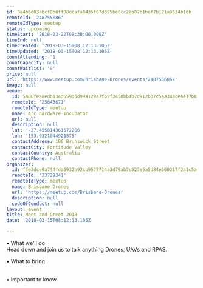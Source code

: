 ```yaml
---
id: 8a4b6d03abcf8b0ff98dcafa0435f67d395be6cc2ab87b1bef7b121a9634b1db
remoteId: '248755686'
remoteIdType: meetup
status: upcoming
timeStart: '2018-03-22T08:30:00.000Z'
timeEnd: null
timeCreated: '2018-03-15T08:12:13.105Z'
timeUpdated: '2018-03-15T08:12:13.105Z'
countAttending: '1'
countCapacity: null
countWaitlist: '0'
price: null
url: 'https://www.meetup.com/Brisbane-Drones/events/248755686/'
image: null
venue:
  id: 5a66fea8edb134d559d6d99a129a7f69f3450bb4b7d912b37c5aa348ceae17b8
  remoteId: '25643671'
  remoteIdType: meetup
  name: Arc hardware Incubator
  url: null
  description: null
  lat: '-27.455814361572266'
  lon: '153.0321044921875'
  contactAddress: 186 Brunswick Street
  contactCity: Fortitude Valley
  contactCountry: Australia
  contactPhone: null
organizer:
  id: ffe3dce9a7f4fda5932b92cb9577714a3d79ab7c527e5a5d84e560217f2a1c5a
  remoteId: '23729341'
  remoteIdType: meetup
  name: Brisbane Drones
  url: 'https://meetup.com/Brisbane-Drones'
  description: null
  codeOfConduct: null
layout: event
title: Meet and Greet 2018
date: '2018-03-15T08:12:13.105Z'

---
```

<p>• What we'll do<br/>Head down and join us to talk anything Drones, UAVs and RPAS.</p> <p>• What to bring</p> <p><br/>• Important to know</p>
